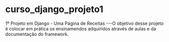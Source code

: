 # curso_django_projeto1
1º Projeto em Django - Uma Página de Receitas
---O objetivo desse projeto é colocar em prática os ensinamendos adquiridos através de aulas e da documentação do framework.
